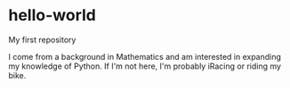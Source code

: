 # hello-world
My first repository

I come from a background in Mathematics and am interested in expanding my knowledge of Python.
If I'm not here, I'm probably iRacing or riding my bike.
